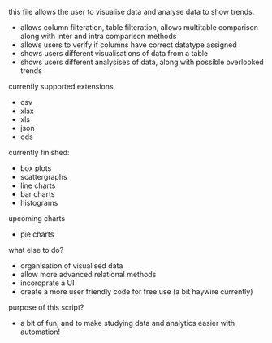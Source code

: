 this file allows the user to visualise data and analyse data to show trends.
  - allows column filteration, table filteration, allows multitable comparison along with inter and intra comparison methods
  - allows users to verify if columns have correct datatype assigned
  - shows users different visualisations of data from a table
  - shows users different analysises of data, along with possible overlooked trends

currently supported extensions
  - csv
  - xlsx
  - xls
  - json
  - ods

currently finished:
  - box plots
  - scattergraphs
  - line charts
  - bar charts
  - histograms

upcoming charts
  - pie charts

what else to do?
  - organisation of visualised data
  - allow more advanced relational methods
  - incoroprate a UI
  - create a more user friendly code for free use (a bit haywire currently)

purpose of this script?
  - a bit of fun, and to make studying data and analytics easier with automation!




